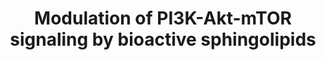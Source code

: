 ---
annotations:
- id: DOID:14524
  parent: central nervous system disease
  type: Disease Ontology
  value: senile degeneration of brain
authors:
- Jesper
- AnnaVanWersch
- DeSl
- Eweitz
description: Modulation of the PI3K-Akt-mTOR signaling by bioactive sphinoglipids
last-edited: 2022-12-10
organisms:
- Homo sapiens
redirect_from:
- /index.php/Pathway:WP5192
- /instance/WP5192
- /instance/WP5192_rr122557
revision: r122557
schema-jsonld:
- '@context': https://schema.org/
  '@id': https://wikipathways.github.io/pathways/WP5192.html
  '@type': Dataset
  creator:
    '@type': Organization
    name: WikiPathways
  description: Modulation of the PI3K-Akt-mTOR signaling by bioactive sphinoglipids
  keywords:
  - AKT1
  - Amino acids
  - Ceramide kinase
  - Ceramide synthase 1
  - Hypoxia-inducible factor-1 alpha
  - Inhibitor of NF-kB kinase
  - Insulin-like growth factor 1 receptor
  - NF-kB
  - Neutral ceramidase
  - PI3K
  - Phospholipase D1
  - RNS
  - ROS
  - Sphingosine
  - Sphingosine 1-phosphate
  - Sphingosine 1-phosphate receptor 1
  - Sphingosine 1-phosphate receptor 3
  - Sphingosine kinase 2
  - Tuberous sclerosis protein
  - arginine
  - ceramide
  - ceramide 1-phosphates
  - glucose
  - mTORC1
  license: CC0
  name: Modulation of PI3K-Akt-mTOR signaling by bioactive sphingolipids
seo: CreativeWork
title: Modulation of PI3K-Akt-mTOR signaling by bioactive sphingolipids
wpid: WP5192
---